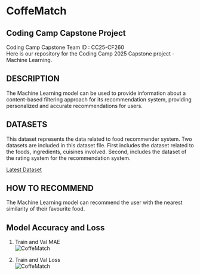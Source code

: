 # CoffeMatch
## Coding Camp Capstone Project

Coding Camp Capstone Team ID : CC25-CF260	 <br>
Here is our repository for the Coding Camp 2025 Capstone project - Machine Learning.

## DESCRIPTION
The Machine Learning model can be used to provide information about a content-based filtering approach for its recommendation system, providing personalized and accurate recommendations for users.


## DATASETS 
This dataset represents the data related to food recommender system. Two datasets are included in this dataset file. First includes the dataset related to the foods, ingredients, cuisines involved. Second, includes the dataset of the rating system for the recommendation system.

[Latest Dataset]([https://github.com/Capstone-Bangkit-C242-PS538/TravelIn-Bangkit/blob/Machine_Learning/Dataset/tourid.csv](https://www.kaggle.com/datasets/schemersays/food-recommendation-system))

## HOW TO RECOMMEND
The Machine Learning model can recommend the user with the nearest similarity of their favourite food. 

## Model Accuracy and Loss
1. Train and Val MAE  
![CoffeMatch](https://i.postimg.cc/PrPQ87jM/evaluasi-model-mae.png)  

2. Train and Val Loss  
![CoffeMatch](https://i.postimg.cc/PrPQ87jM/evaluasi-model-loss.png)

